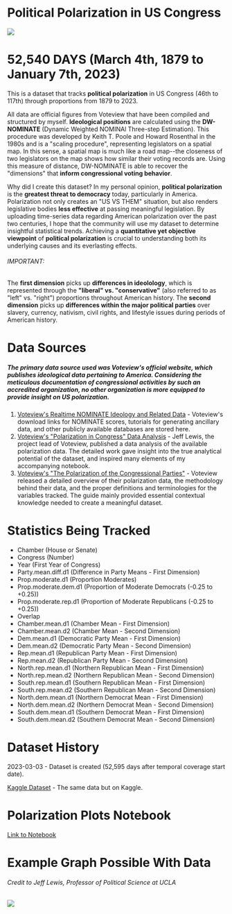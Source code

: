 # Political Polarization in US Congress

![](https://www.googleapis.com/download/storage/v1/b/kaggle-user-content/o/inbox%2F12064410%2F466e70c347974ab1f64280395bb45974%2Fpolitical%20polarization%20flag.png?generation=1677875491440013&alt=media)

# 52,540 DAYS (March 4th, 1879 to January 7th, 2023)
This is a dataset that tracks **political polarization** in US Congress (46th to 117th) through proportions from 1879 to 2023. 

All data are official figures from Voteview that have been compiled and structured by myself. **Ideological positions** are calculated using the **DW-NOMINATE** (Dynamic Weighted NOMINAl Three-step Estimation). This procedure was developed by Keith T. Poole and Howard Rosenthal in the 1980s and is a "scaling procedure", representing legislators on a spatial map. In this sense, a spatial map is much like a road map--the closeness of two legislators on the map shows how similar their voting records are. Using this measure of distance, DW-NOMINATE is able to recover the "dimensions" that **inform congressional voting behavior**.

Why did I create this dataset? In my personal opinion, **political polarization** is the **greatest threat to democracy** today, particularly in America. Polarization not only creates an "US VS THEM" situation, but also renders legislative bodies **less effective** at passing meaningful legislation. By uploading time-series data regarding American polarization over the past two centuries, I hope that the community will use my dataset to determine insightful statistical trends. Achieving a **quantitative yet objective viewpoint** of **political polarization** is crucial to understanding both its underlying causes and its everlasting effects.

###### IMPORTANT:
The **first dimension** picks up **differences in ideolology**, which is represented through the **"liberal" vs. "conservative"** (also referred to as "left" vs. "right") proportions throughout American history. 
The **second dimension** picks up **differences within the major political parties** over slavery, currency, nativism, civil rights, and lifestyle issues during periods of American history.

# Data Sources
##### The primary data source used was Voteview's official website, which publishes ideological data pertaining to America. Considering the meticulous documentation of congressional activities by such an accredited organization, no other organization is more equipped to provide insight on US polarization.

1. [Voteview's Realtime NOMINATE Ideology and Related Data](https://voteview.com/data) - Voteview's download links for NOMINATE scores, tutorials for generating ancillary data, and other publicly available databases are stored here. 
2. [Voteview's "Polarization in Congress" Data Analysis](https://voteview.com/articles/party_polarization) - Jeff Lewis, the project lead of Voteview, published a data analysis of the available polarization data. The detailed work gave insight into the true analytical potential of the dataset, and inspired many elements of my accompanying notebook.
3. [Voteview's "The Polarization of the Congressional Parties"](https://legacy.voteview.com/political_polarization_2015.htm) - Voteview released a detailed overview of their polarization data, the methodology behind their data, and the proper definitions and terminologies for the variables tracked. The guide mainly provided essential contextual knowledge needed to create a meaningful dataset.

# Statistics Being Tracked
- Chamber (House or Senate)
- Congress (Number)
- Year (First Year of Congress)
- Party.mean.diff.d1 (Difference in Party Means - First Dimension)
- Prop.moderate.d1 (Proportion Moderates)
- Prop.moderate.dem.d1 (Proportion of Moderate Democrats (-0.25 to +0.25))
- Prop.moderate.rep.d1 (Proportion of Moderate Republicans (-0.25 to +0.25))
- Overlap
- Chamber.mean.d1 (Chamber Mean - First Dimension)
- Chamber.mean.d2 (Chamber Mean - Second Dimension)
- Dem.mean.d1 (Democratic Party Mean - First Dimension)
- Dem.mean.d2 (Democratic Party Mean - Second Dimension)
- Rep.mean.d1 (Republican Party Mean - First Dimension)
- Rep.mean.d2 (Republican Party Mean - Second Dimension)
- North.rep.mean.d1 (Northern Republican Mean - First Dimension)
- North.rep.mean.d2 (Northern Republican Mean - Second Dimension)
- South.rep.mean.d1 (Southern Republican Mean - First Dimension)
- South.rep.mean.d2 (Southern Republican Mean - Second Dimension)
- North.dem.mean.d1 (Northern Democrat Mean - First Dimension)
- North.dem.mean.d2 (Northern Democrat Mean - Second Dimension)
- South.dem.mean.d1 (Southern Democrat Mean - First Dimension)
- South.dem.mean.d2 (Southern Democrat Mean - Second Dimension)

# Dataset History
2023-03-03 - Dataset is created (52,595 days after temporal coverage start date).

[Kaggle Dataset](https://www.kaggle.com/datasets/justin2028/political-polarization-in-us-congress?select=Political+Polarization+in+US+Congress+%28Assorted%29.csv) - The same data but on Kaggle.

# Polarization Plots Notebook
[Link to Notebook](https://www.kaggle.com/code/justin2028/political-polarization-us-congress-data-analysis/notebook)

# Example Graph Possible With Data
###### Credit to Jeff Lewis, Professor of Political Science at UCLA
![](https://www.googleapis.com/download/storage/v1/b/kaggle-user-content/o/inbox%2F12064410%2F8ab2780a783aaab37e5f5446d7566d9e%2Fvoteview_party_mean_diff.png?generation=1677880338861536&alt=media)
